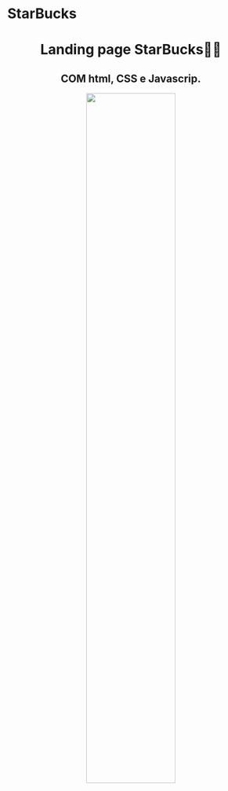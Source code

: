 # StarBucks 


<h1  align="center">Landing page StarBucks💚🥤</H1>
<h2 align="center">COM html, CSS e Javascrip.</H2>
  <div align="center">
<img src="https://media.giphy.com/media/L4akOR4cZaeBKX6vnH/giphy.gif" style="width: 60%;">
 

</div>
